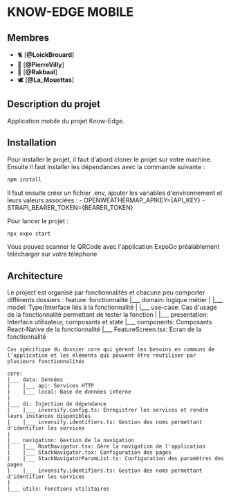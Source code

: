 # KNOW-EDGE MOBILE

## Membres

- 🐈 [**@LoickBrouard**]
- 🦞 [**@PierreVilly**]
- 🦖 [**@Rakbaal**]
- 🕊️ [**@La_Mouettas**]

## Description du projet

Application mobile du projet Know-Edge.

## Installation
Pour installer le projet, il faut d'abord cloner le projet sur votre machine. Ensuite il faut installer les dépendances avec la commande suivante : 
```bash
npm install
```

Il faut ensuite créer un fichier .env, ajouter les variables d'environnement et leurs valeurs associées : 
    - OPENWEATHERMAP_APIKEY={API_KEY}
    - STRAPI_BEARER_TOKEN={BEARER_TOKEN}

Pour lancer le projet : 
```bash
npx expo start
```

Vous pouvez scanner le QRCode avec l'application ExpoGo préalablement télécharger sur votre téléphone

## Architecture

Le project est organisé par fonctionnalités et chacune peu comporter différents dossiers :
    feature: fonctionnalité
    |___ domain: logique métier
    |   |___ model: Type/Interface liés à la fonctionnalité
    |   |___ use-case: Cas d'usage de la fonctionnalité permettant de tester la fonction
    |
    |___ presentation: Interface utilisateur, composants et state
        |___ components: Composants React-Native de la fonctionnalité
        |___ FeatureScreen.tsx: Ecran de la fonctionnalité


    Cas spécifique du dossier core qui gèrent les besoins en communs de l'application et les éléments qui peuvent être réutiliser par plusieurs fonctionnalités

    core:
    |___ data: Données
    |    |___ api: Services HTTP
    |    |___ local: Base de données interne
    |
    |___ di: Injection de dépendance
    |    |___ inversify.config.ts: Enregistrer les services et rendre leurs instances disponibles
    |    |___ invensify.identifiers.ts: Gestion des noms permettant d'identifier les services
    |
    |___ navigation: Gestion de la navigation
    |    |___ RootNavigator.tsx: Gère la navigation de l'application
    |    |___ StackNavigator.tsx: Configuration des pages
    |    |___ StackNavigatorParamList.ts: Configuration des paramètres des pages
    |    |___ invensify.identifiers.ts: Gestion des noms permettant d'identifier les services
    |
    |___ utils: Fonctions utilitaires